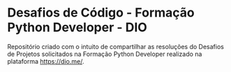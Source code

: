 # Desafios de Código - Formação Python Developer - DIO 
 Repositório criado com o intuito de compartilhar as resoluções do Desafios de Projetos solicitados na  Formação Python Developer realizado na plataforma https://dio.me/. 
